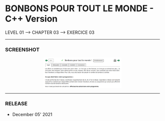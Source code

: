 # BONBONS POUR TOUT LE MONDE - C++ Version
LEVEL 01 --> CHAPTER 03 --> EXERCICE 03

---
### **SCREENSHOT**

<div align="center">
    <img
        src="https://github.com/Ayckinn/CPP/blob/main/FRANCE_IOI/LEVEL_01/Chapter_03/03_bonbons/bonbons.png"
        alt="DEMO"
        style="width:50%">
</div>

---
### **RELEASE**

- December 05' 2021